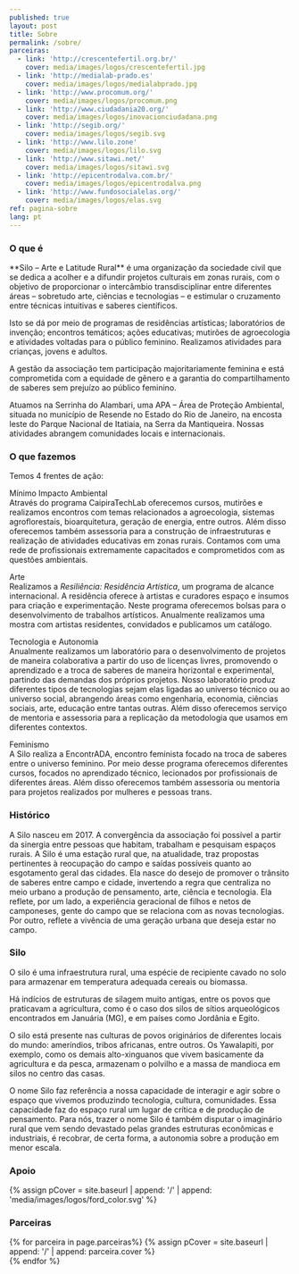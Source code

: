 ```yaml
---
published: true
layout: post
title: Sobre
permalink: /sobre/
parceiras:
  - link: 'http://crescentefertil.org.br/'
    cover: media/images/logos/crescentefertil.jpg
  - link: 'http://medialab-prado.es'
    cover: media/images/logos/medialabprado.jpg
  - link: 'http://www.procomum.org/'
    cover: media/images/logos/procomum.png
  - link: 'http://www.ciudadania20.org/'
    cover: media/images/logos/inovacionciudadana.png
  - link: 'http://segib.org/'
    cover: media/images/logos/segib.svg
  - link: 'http://www.lilo.zone'
    cover: media/images/logos/lilo.svg
  - link: 'http://www.sitawi.net/'
    cover: media/images/logos/sitawi.svg
  - link: 'http://epicentrodalva.com.br/'
    cover: media/images/logos/epicentrodalva.png
  - link: 'http://www.fundosocialelas.org/'
    cover: media/images/logos/elas.svg
ref: pagina-sobre
lang: pt
---
```

<div class="about-section-title-wrapper">
  <h3 class="about-section-title" id="o-que-e">O que é</h3>
</div>
**Silo – Arte e Latitude Rural** é uma organização da sociedade civil que se dedica a acolher e a difundir projetos culturais em zonas rurais, com o objetivo de proporcionar o intercâmbio transdisciplinar entre diferentes áreas – sobretudo arte, ciências e tecnologias – e estimular o cruzamento entre técnicas intuitivas e saberes científicos.
 
Isto se dá por meio de programas de residências artísticas; laboratórios de invenção; encontros temáticos; ações educativas; mutirões de agroecologia e atividades voltadas para o público feminino. Realizamos atividades para crianças, jovens e adultos.
 
A gestão da associação tem participação majoritariamente feminina e está comprometida com a equidade de gênero e a garantia do compartilhamento de saberes sem prejuízo ao público feminino.
 
Atuamos na Serrinha do Alambari, uma APA – Área de Proteção Ambiental, situada no município de Resende no Estado do Rio de Janeiro, na encosta leste do Parque Nacional de Itatiaia, na Serra da Mantiqueira. Nossas atividades abrangem comunidades locais e internacionais.

<div class="about-section-title-wrapper">
  <h3 class="about-section-title" id="o-que-fazemos">O que fazemos</h3>
</div>
Temos 4 frentes de ação:

<span class="about-subtitle">Mínimo Impacto Ambiental</span>  
Através do programa CaipiraTechLab oferecemos cursos, mutirões e realizamos encontros com temas relacionados a agroecologia, sistemas agroflorestais, bioarquitetura, geração de energia, entre outros. Além disso oferecemos também assessoria para a construção de infraestruturas e realização de atividades educativas em zonas rurais. Contamos com uma rede de profissionais extremamente capacitados e comprometidos com as questões ambientais.   

<span class="about-subtitle">Arte</span>  
Realizamos a *Resiliência: Residência Artística*, um programa de alcance internacional. A residência oferece à artistas e curadores espaço e insumos para criação e experimentação.  Neste programa oferecemos bolsas para o desenvolvimento de trabalhos artísticos. Anualmente realizamos uma mostra com artistas residentes, convidados e publicamos um catálogo.

<span class="about-subtitle">Tecnologia e Autonomia</span>  
Anualmente realizamos um laboratório para o desenvolvimento de projetos de maneira colaborativa a partir do uso de licenças livres, promovendo o aprendizado e a troca de saberes de maneira horizontal e experimental, partindo das demandas dos próprios projetos. Nosso laboratório produz diferentes tipos de tecnologias sejam elas ligadas ao universo técnico ou ao universo social, abrangendo áreas como engenharia, economia, ciências sociais, arte, educação entre tantas outras. Além disso oferecemos serviço de mentoria e assessoria para a replicação da metodologia que usamos em diferentes contextos.

<span class="about-subtitle">Feminismo</span>  
A Silo realiza a EncontrADA, encontro feminista focado na troca de saberes entre o universo feminino. Por meio desse programa oferecemos diferentes cursos, focados no aprendizado técnico, lecionados por profissionais de diferentes áreas. Além disso oferecemos também assessoria ou mentoria para projetos realizados por mulheres e pessoas trans.

<div class="about-section-title-wrapper">
  <h3 class="about-section-title" id="historico">Histórico</h3>
</div>
A Silo nasceu em 2017. A convergência da associação foi possível a partir da sinergia entre pessoas que habitam, trabalham e pesquisam espaços rurais. A Silo é uma estação rural que, na atualidade, traz propostas pertinentes à reocupação do campo e saídas possíveis quanto ao esgotamento geral das cidades. Ela nasce do desejo de promover o trânsito de saberes entre campo e cidade, invertendo a regra que centraliza no meio urbano a produção de pensamento, arte, ciência e tecnologia. Ela reflete, por um lado, a experiência geracional de filhos e netos de camponeses, gente do campo que se relaciona com as novas tecnologias. Por outro, reflete a vivência de uma geração urbana que deseja estar no campo.

<div class="about-section-title-wrapper">
  <h3 class="about-section-title" id="silo">Silo</h3>
</div>
O silo é uma infraestrutura rural, uma espécie de recipiente cavado no solo para armazenar em temperatura adequada cereais ou biomassa.
 
Há indícios de estruturas de silagem muito antigas, entre os povos que praticavam a agricultura, como é o caso dos silos de sítios arqueológicos encontrados em Januária (MG), e em países como Jordânia e Egito.
 
O silo está presente nas culturas de povos originários de diferentes locais do mundo: ameríndios, tribos africanas, entre outros. Os Yawalapiti, por exemplo, como os demais alto-xinguanos que vivem basicamente da agricultura e da pesca, armazenam o polvilho e a massa de mandioca em silos no centro das casas.
 
O nome Silo faz referência a nossa capacidade de interagir e agir sobre o espaço que vivemos produzindo tecnologia, cultura, comunidades. Essa capacidade faz do espaço rural um lugar de crítica e de produção de pensamento. Para nós, trazer o nome Silo é também disputar o imaginário rural que vem sendo devastado pelas grandes estruturas econômicas e industriais, é recobrar, de certa forma, a autonomia sobre a produção em menor escala. 

<div class="about-section-title-wrapper">
  <h3 class="about-section-title" id="apoio">Apoio</h3>
</div>

 <div class="parceiras-container">
  {% assign pCover = site.baseurl | append: '/' | append: 'media/images/logos/ford_color.svg' %}
  <a href="https://www.fordfoundation.org/" target="_blank">
    <div class="parceira-logo" style="background-image: url('{{ pCover }}');">
    </div>
  </a>
</div>

<div class="about-section-title-wrapper">
  <h3 class="about-section-title" id="parceiras">Parceiras</h3>
</div>

 <div class="parceiras-container">
    {% for parceira in page.parceiras%}
      {% assign pCover = site.baseurl | append: '/' | append: parceira.cover %}
    <a href="{{parceira.link}}" target="_blank">
      <div class="parceira-logo" style="background-image: url('{{ pCover }}');"></div>
    </a>
    {% endfor %}
</div>
